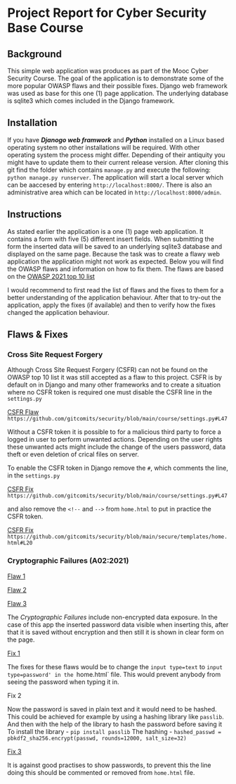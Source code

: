 # Project Report for Cyber Security Base Course

## Background

This simple web application was produces as part of the Mooc Cyber Security Course. 
The goal of the application is to demonstrate some of the more popular OWASP flaws and their possible fixes.
Django web framework was used as base for this one (1) page application. The underlying database is sqlite3 which comes included in the 
Django framework. 


## Installation

If you have ***Djanogo web framwork*** and ***Python*** installed on a Linux based operating system no other installations will be required. 
With other operating system the process might differ. 
Depending of their antiquity you might have to update them to their current release version. 
After cloning this git find the folder which contains `manage.py` and execute the following: `python manage.py runserver`.
The application will start a local server which can be aaccesed by entering `http://localhost:8000/`. There is also an administrative area which can be located in `http://localhost:8000/admin`. 


## Instructions

As stated earlier the application is a one (1) page web application. It contains a form with five (5) different insert fields. 
When submitting the form the inserted data will be saved to an underlying sqlite3 database and displayed on the same page.
Because the task was to create a flawy web application the application might not work as expected. 
Below you will find the OWASP flaws and information on how to fix them.
The flaws are based on the [OWASP 2021 top 10 list](https://owasp.org/www-project-top-ten/) 

I would recommend to first read the list of flaws and the fixes to them for a better understanding of the application behaviour.
After that to try-out the application, apply the fixes (if available) and then to verify how the fixes changed the application behaviour.


## Flaws & Fixes

### Cross Site Request Forgery

Although Cross Site Request Forgery (CSFR) can not be found on the OWASP top 10 list it was still accepted as a flaw to this project.
CSFR is by default on in Django and many other frameworks and to create a situation where no CSFR token is required one must disable the CSFR line in the `settings.py`
  
[CSFR Flaw](https://github.com/gitcomits/security/blob/main/course/settings.py#L47) 
`https://github.com/gitcomits/security/blob/main/course/settings.py#L47`

Without a CSFR token it is possible to for a malicious third party to force a logged in user to perform unwanted actions. Depending on the user rights these unwanted acts might include the change of the users password, data theft or even deletion of crical files on server. 

To enable the CSFR token in Django remove the `#`, which comments the line, in the `settings.py`

[CSFR Fix](https://github.com/gitcomits/security/blob/main/course/settings.py#L47) 
`https://github.com/gitcomits/security/blob/main/course/settings.py#L47`

and also remove the `<!--` and `-->` from `home.html` to put in practice the CSFR token.

[CSFR Fix](https://github.com/gitcomits/security/blob/main/secure/templates/home.html#L20)
`https://github.com/gitcomits/security/blob/main/secure/templates/home.html#L20`


### Cryptographic Failures (A02:2021)

[Flaw 1](https://github.com/gitcomits/security/blob/main/secure/templates/home.html#L41)

[Flaw 2](https://github.com/gitcomits/security/blob/main/secure/views.py#L11)

[Flaw 3](https://github.com/gitcomits/security/blob/main/secure/templates/home.html#L57)

The *Cryptographic Failures* include non-encrypted data exposure. 
In the case of this app the inserted password data visible when inserting this, after that it is saved without encryption and then still it is shown in clear form on the page.   


[Fix 1](https://github.com/gitcomits/security/blob/main/secure/templates/home.html#L40)

The fixes for these flaws would be to change the `input type=text` to `input type=password' in the `home.html` file. This would prevent anybody from seeing the password when typing it in. 

Fix 2

Now the password is saved in plain text and it would need to be hashed. This could be achieved for example by using a hashing library like `passlib`. 
And then with the help of the library to hash the password before saving it
To install the library - `pip install passlib`
The hashing - `hashed_passwd = pbkdf2_sha256.encrypt(passwd, rounds=12000, salt_size=32)`

[Fix 3](https://github.com/gitcomits/security/blob/main/secure/templates/home.html#L57)

It is against good practises to show passwords, to prevent this the line doing this should be commented or removed from `home.html` file.






